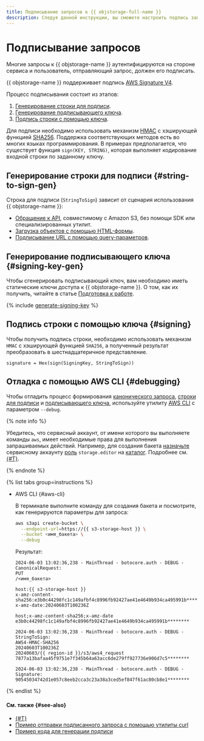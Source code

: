 ```yaml
---
title: Подписывание запросов к {{ objstorage-full-name }}
description: Следуя данной инструкции, вы сможете настроить подпись запросов к {{ objstorage-name }}.
---
```


# Подписывание запросов


Многие запросы к {{ objstorage-name }} аутентифицируются на стороне сервиса и пользователь, отправляющий запрос, должен его подписать.

{{ objstorage-name }} поддерживает подпись [AWS Signature V4](https://docs.aws.amazon.com/AmazonS3/latest/API/sig-v4-authenticating-requests.html).

Процесс подписывания состоит из этапов:

1. [Генерирование строки для подписи](#string-to-sign-gen).
1. [Генерирование подписывающего ключа](#signing-key-gen).
1. [Подпись строки с помощью ключа](#signing).

Для подписи необходимо использовать механизм [HMAC](https://ru.wikipedia.org/wiki/HMAC) с хэширующей функцией [SHA256](https://ru.wikipedia.org/wiki/SHA-2). Поддержка соответствующих методов есть во многих языках программирования. В примерах предполагается, что существует функция `sign(KEY, STRING)`, которая выполняет кодирование входной строки по заданному ключу.

## Генерирование строки для подписи {#string-to-sign-gen}

Строка для подписи (`StringToSign`) зависит от сценария использования {{ objstorage-name }}:

* [Обращение к API](./index.md), совместимому с Amazon S3, без помощи SDK или специализированных утилит.
* [Загрузка объектов с помощью HTML-формы](../concepts/presigned-post-forms.md).
* [Подписывание URL с помощью query-параметров](../concepts/pre-signed-urls.md).

## Генерирование подписывающего ключа {#signing-key-gen}

Чтобы сгенерировать подписывающий ключ, вам необходимо иметь статические ключи доступа к {{ objstorage-name }}. О том, как их получить, читайте в статье [Подготовка к работе](index.md#before-you-begin).

{% include [generate-signing-key](../../_includes/storage/generate-signing-key.md) %}

## Подпись строки с помощью ключа {#signing}

Чтобы получить подпись строки, необходимо использовать механизм `HMAC` с хэширующей функцией `SHA256`, а полученный результат преобразовать в шестнадцатеричное представление.

```text
signature = Hex(sign(SigningKey, StringToSign))
```

## Отладка с помощью AWS CLI {#debugging}

Чтобы отладить процесс формирования [канонического запроса](../concepts/pre-signed-urls.md#canonical-request), [строки для подписи](../concepts/pre-signed-urls.md#composing-string-to-sign) и [подписывающего ключа](../concepts/pre-signed-urls.md#signing-key-gen), используйте утилиту [AWS CLI](../tools/aws-cli.md) с параметром `--debug`. 

{% note info %}

Убедитесь, что сервисный аккаунт, от имени которого вы выполняете команды `aws`, имеет необходимые права для выполнения запрашиваемых действий. Например, для создания бакета [назначьте](../../iam/operations/sa/assign-role-for-sa.md) сервисному аккаунту [роль](../security/index.md#storage-uploader) `storage.editor` на [каталог](../../resource-manager/concepts/resources-hierarchy.md#folder). Подробнее см. [{#T}](../security/overview.md).

{% endnote %}

{% list tabs group=instructions %}

- AWS CLI {#aws-cli}

  В терминале выполните команду для создания бакета и посмотрите, как генерируются параметры для запроса:

  ```bash
  aws s3api create-bucket \
    --endpoint-url=https://{{ s3-storage-host }} \
    --bucket <имя_бакета> \
    --debug
  ```

  Результат:

  ```text
  2024-06-03 13:02:36,238 - MainThread - botocore.auth - DEBUG - CanonicalRequest:
  PUT
  /<имя_бакета>

  host:{{ s3-storage-host }}
  x-amz-content-sha256:e3b0c44298fc1c149afbf4c8996fb92427ae41e4649b934ca495991b********
  x-amz-date:20240603T100236Z

  host;x-amz-content-sha256;x-amz-date
  e3b0c44298fc1c149afbf4c8996fb92427ae41e4649b934ca495991b********

  2024-06-03 13:02:36,238 - MainThread - botocore.auth - DEBUG - StringToSign:
  AWS4-HMAC-SHA256
  20240603T100236Z
  20240603/{{ region-id }}/s3/aws4_request
  7877a13bafaa45f9751e7f345b64a63acc6de279ff927736e906d7c5********

  2024-06-03 13:02:36,238 - MainThread - botocore.auth - DEBUG - Signature:
  90545034742d1e057c8eeb2cca3c23a38a3ced5ef847f61ac80cb8e1********
  ```

{% endlist %}

#### См. также {#see-also}

* [{#T}](./s3-api-quickstart.md)
* [Пример отправки подписанного запроса с помощью утилиты curl](../api-ref/authentication.md#s3-api-example)
* [Пример кода для генерации подписи](../concepts/pre-signed-urls.md#code-examples)
